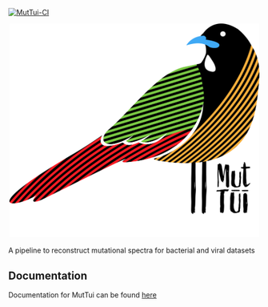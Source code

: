 [![MutTui-CI](https://github.com/chrisruis/MutTui/actions/workflows/muttui_test.yml/badge.svg)](https://github.com/chrisruis/MutTui/actions/workflows/muttui_test.yml)

<p align="center">
<img src="https://github.com/chrisruis/MutTui/blob/main/docs/_figures/muttui_logo.png" alt="alt text" width="500">
</p>


A pipeline to reconstruct mutational spectra for bacterial and viral datasets

## Documentation

Documentation for MutTui can be found [here](https://chrisruis.github.io/MutTui)
